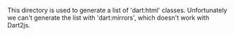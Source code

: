This directory is used to generate a list of 'dart:html' classes.
Unfortunately we can't generate the list with 'dart:mirrors', which doesn't work with Dart2js.